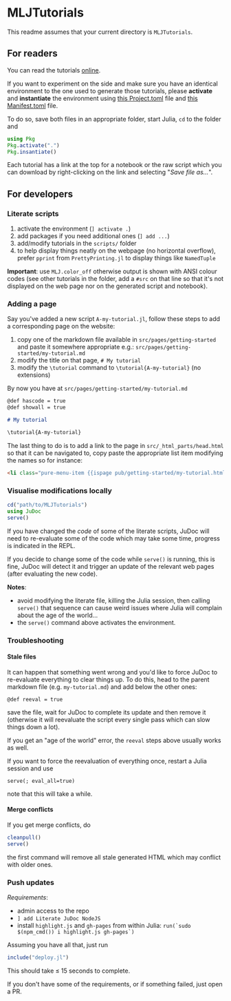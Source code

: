 # MLJTutorials

This readme assumes that your current directory is `MLJTutorials`.

## For readers

You can read the tutorials [online](https://tlienart.github.io/MLJTutorials/).

If you want to experiment on the side and make sure you have an identical environment to the one used to generate those tutorials, please **activate** and **instantiate** the environment using [this Project.toml](https://raw.githubusercontent.com/tlienart/MLJTutorials/master/Project.toml) file and [this Manifest.toml](https://raw.githubusercontent.com/tlienart/MLJTutorials/master/Manifest.toml) file.

To do so, save both files in an appropriate folder, start Julia, `cd` to the folder and

```julia
using Pkg
Pkg.activate(".")
Pkg.insantiate()
```

Each tutorial has a link at the top for a notebook or the raw script which you can download by right-clicking on the link and selecting "*Save file as...*".

## For developers

### Literate scripts

1. activate the environment (`] activate .`)
2. add packages if you need additional ones (`] add ...`)
3. add/modify tutorials in the `scripts/` folder
4. to help display things neatly on the webpage (no horizontal overflow), prefer `pprint` from `PrettyPrinting.jl` to display things like `NamedTuple`

**Important**: use `MLJ.color_off` otherwise output is shown with ANSI colour codes (see other tutorials in the folder, add a `#src` on that line so that it's not displayed on the web page nor on the generated script and notebook).

### Adding a page

Say you've added a new script `A-my-tutorial.jl`, follow these steps to add a corresponding page on the website:

1. copy one of the markdown file available in `src/pages/getting-started` and paste it somewhere appropriate e.g.: `src/pages/getting-started/my-tutorial.md`
2. modify the title on that page, `# My tutorial`
3. modify the `\tutorial` command to `\tutorial{A-my-tutorial}` (no extensions)

By now you have at `src/pages/getting-started/my-tutorial.md`

```markdown
@def hascode = true
@def showall = true

# My tutorial

\tutorial{A-my-tutorial}
```

The last thing to do is to add a link to the page in `src/_html_parts/head.html` so that it can be navigated to, copy paste the appropriate list item modifying the names so for instance:

```html
<li class="pure-menu-item {{ispage pub/getting-started/my-tutorial.html}}pure-menu-selected{{end}}"><a href="/pub/getting-started/my-tutorial.html" class="pure-menu-link">⊳ My tutorial</a></li>
```

### Visualise modifications locally

```julia
cd("path/to/MLJTutorials")
using JuDoc
serve()
```

If you have changed the *code* of some of the literate scripts, JuDoc will need to re-evaluate some of the code which may take some time, progress is indicated in the REPL.

If you decide to change some of the code while `serve()` is running, this is fine, JuDoc will detect it and trigger an update of the relevant web pages (after evaluating the new code).

**Notes**:
- avoid modifying the literate file, killing the Julia session, then calling `serve()` that sequence can cause weird issues where Julia will complain about the age of the world...
- the `serve()` command above activates the environment.

### Troubleshooting

#### Stale files

It can happen that something went wrong and you'd like to force JuDoc to re-evaluate everything to clear things up. To do this, head to the parent markdown file (e.g. `my-tutorial.md`) and add below the other ones:

```
@def reeval = true
```

save the file, wait for JuDoc to complete its update and then remove it (otherwise it will reevaluate the script every single pass which can slow things down a lot).

If you get an "age of the world" error, the `reeval` steps above usually works as well.

If you want to force the reevaluation of everything once, restart a Julia session and use

```
serve(; eval_all=true)
```

note that this will take a while.

#### Merge conflicts

If you get merge conflicts, do

```julia
cleanpull()
serve()
```

the first command will remove all stale generated HTML which may conflict with older ones.

### Push updates

*Requirements*:

* admin access to the repo
* `] add Literate JuDoc NodeJS`
* install `highlight.js` and `gh-pages` from within Julia: ``run(`sudo $(npm_cmd()) i highlight.js gh-pages`)``

Assuming you have all that, just run

```julia
include("deploy.jl")
```

This should take ≤ 15 seconds to complete.

If you don't have some of the requirements, or if something failed, just open a PR.

